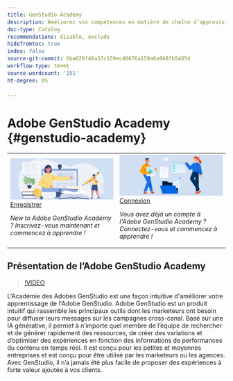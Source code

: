 ```yaml
---
title: GenStudio Academy
description: Améliorez vos compétences en matière de chaîne d’approvisionnement de contenu avec Adobe GenStudio Academy
doc-type: Catalog
recommendations: disable, exclude
hidefromtoc: true
index: false
source-git-commit: 6ba029f46a37c159ec48676a158a6a9b8fb5465d
workflow-type: tm+mt
source-wordcount: '151'
ht-degree: 0%

---
```



# Adobe GenStudio Academy {#genstudio-academy}

<table>
<tr>
  <td>
    <a href="https://learningmanager.adobe.com/accountiplogin?ipId=16970&amp;accesskey=c4988oojirhb5">
      <img alt="Inscrivez-vous à l’Académie des Adobes GenStudio" src="/help/assets/card-create-assets.png" />
    </a>
    <div>
      <a href="https://learningmanager.adobe.com/accountiplogin?ipId=16970&amp;accesskey=c4988oojirhb5">
    Enregistrer
    </a>
    </div>
    <p>
    <em>New to Adobe GenStudio Academy ? Inscrivez-vous maintenant et commencez à apprendre !</em>
    <p>
  </td>
  <td>
    <a href="https://genstudioacademy.adobelearningmanager.com/">
    <img alt="Connexion à Adobe GenStudio Academy" src="/help/assets/card-manage-content.png" />
    </a>
    <div>
    <a href="https://genstudioacademy.adobelearningmanager.com/">
    Connexion
    </a>
    </div>
    <p>
    <em>Vous avez déjà un compte à l'Adobe GenStudio Academy ? Connectez-vous et commencez à apprendre !</em>
    </p>
  </td>
</tr>
</table>


## Présentation de l’Adobe GenStudio Academy

>[!VIDEO](https://video.tv.adobe.com/v/3434938?autoplay=true&end=replay)

L&#39;Académie des Adobes GenStudio est une façon intuitive d&#39;améliorer votre apprentissage de l&#39;Adobe GenStudio. Adobe GenStudio est un produit intuitif qui rassemble les principaux outils dont les marketeurs ont besoin pour diffuser leurs messages sur les campagnes cross-canal. Basé sur une IA générative, il permet à n’importe quel membre de l’équipe de rechercher et de générer rapidement des ressources, de créer des variations et d’optimiser des expériences en fonction des informations de performances du contenu en temps réel. Il est conçu pour les petites et moyennes entreprises et est conçu pour être utilisé par les marketeurs ou les agences. Avec GenStudio, il n’a jamais été plus facile de proposer des expériences à forte valeur ajoutée à vos clients.
